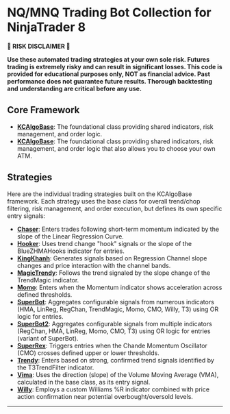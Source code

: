 # NQ/MNQ Trading Bot Collection for NinjaTrader 8

**🛑 RISK DISCLAIMER 🛑**

**Use these automated trading strategies at your own sole risk. Futures trading is extremely risky and can result in significant losses. This code is provided for educational purposes only, NOT as financial advice. Past performance does not guarantee future results. Thorough backtesting and understanding are critical before any use.**

## Core Framework

*   [**KCAlgoBase**](./KCAlgoBase/README.md): The foundational class providing shared indicators, risk management, and order logic.
*   [**KCAlgoBase**](./!ATMAlgoBase): The foundational class providing shared indicators, risk management, and order logic that also allows you to choose your own ATM.

## Strategies

Here are the individual trading strategies built on the KCAlgoBase framework. Each strategy uses the base class for overall trend/chop filtering, risk management, and order execution, but defines its own specific entry signals:

*   [**Chaser**](./Chaser/README.md): Enters trades following short-term momentum indicated by the slope of the Linear Regression Curve.
*   [**Hooker**](./Hooker/README.md): Uses trend change "hook" signals or the slope of the BlueZHMAHooks indicator for entries.
*   [**KingKhanh**](./KingKhanh/README.md): Generates signals based on Regression Channel slope changes and price interaction with the channel bands.
*   [**MagicTrendy**](./MagicTrendy/README.md): Follows the trend signaled by the slope change of the TrendMagic indicator.
*   [**Momo**](./Momo/README.md): Enters when the Momentum indicator shows acceleration across defined thresholds.
*   [**SuperBot**](./SuperBot/README.md): Aggregates configurable signals from numerous indicators (HMA, LinReg, RegChan, TrendMagic, Momo, CMO, Willy, T3) using OR logic for entries.
*   [**SuperBot2**](./SuperBot2/README.md): Aggregates configurable signals from multiple indicators (RegChan, HMA, LinReg, Momo, CMO, T3) using OR logic for entries (variant of SuperBot).
*   [**SuperRex**](./SuperRex/README.md): Triggers entries when the Chande Momentum Oscillator (CMO) crosses defined upper or lower thresholds.
*   [**Trendy**](./Trendy/README.md): Enters based on strong, confirmed trend signals identified by the T3TrendFilter indicator.
*   [**Vima**](./Vima/README.md): Uses the direction (slope) of the Volume Moving Average (VMA), calculated in the base class, as its entry signal.
*   [**Willy**](./Willy/README.md): Employs a custom Williams %R indicator combined with price action confirmation near potential overbought/oversold levels.

---
